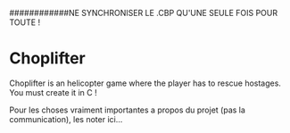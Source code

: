 ############NE SYNCHRONISER LE .CBP QU'UNE SEULE FOIS POUR TOUTE !



Choplifter
==========

Choplifter is an helicopter game where the player has to rescue hostages. You must create it in C !


Pour les choses vraiment importantes a propos du projet (pas la communication), les noter ici...
